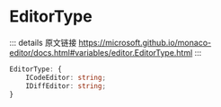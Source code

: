 # EditorType
        
::: details 原文链接
https://microsoft.github.io/monaco-editor/docs.html#variables/editor.EditorType.html
:::

```ts
EditorType: {
    ICodeEditor: string;
    IDiffEditor: string;
}
```